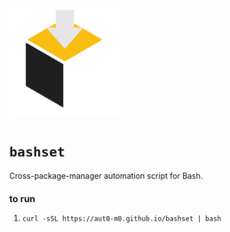 <p><img src="https://raw.githubusercontent.com/aut0-m8/bashset/main/.github/bashset.png" alt="bashset logo" width="200"></p>

# `bashset`

Cross-package-manager automation script for Bash.

### to run
1. `curl -sSL https://aut0-m8.github.io/bashset | bash`
